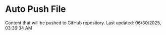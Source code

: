 # Auto Push File

Content that will be pushed to GitHub repository.
Last updated: 06/30/2025, 03:36:34 AM